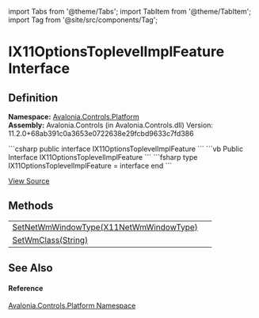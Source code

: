 import Tabs from '@theme/Tabs'; 
import TabItem from '@theme/TabItem'; 
import Tag from '@site/src/components/Tag'; 

# IX11OptionsToplevelImplFeature Interface




## Definition
**Namespace:** <a href="N_Avalonia_Controls_Platform">Avalonia.Controls.Platform</a>  
**Assembly:** Avalonia.Controls (in Avalonia.Controls.dll) Version: 11.2.0+68ab391c0a3653e0722638e29fcbd9633c7fd386

<Tabs groupId="api-code-preview">
<TabItem value="csharp" label="C#">
```csharp
public interface IX11OptionsToplevelImplFeature
```
</TabItem>
<TabItem value="vb" label="VB">
```vb
Public Interface IX11OptionsToplevelImplFeature
```
</TabItem>
<TabItem value="fsharp" label="F#">
```fsharp
type IX11OptionsToplevelImplFeature = interface end
```
</TabItem>
</Tabs>



<a href="https://github.com/AvaloniaUI/Avalonia/tree/master/srcAvalonia.Controls/Platform/IX11OptionsToplevelImplFeature.cs" title="View the source code">View Source</a>



## Methods
<table>
<tr>
<td><a href="M_Avalonia_Controls_Platform_IX11OptionsToplevelImplFeature_SetNetWmWindowType">SetNetWmWindowType(X11NetWmWindowType)</a></td>
<td> </td>
</tr>
<tr>
<td><a href="M_Avalonia_Controls_Platform_IX11OptionsToplevelImplFeature_SetWmClass">SetWmClass(String)</a></td>
<td> </td>
</tr>
</table>

## See Also


#### Reference
<a href="N_Avalonia_Controls_Platform">Avalonia.Controls.Platform Namespace</a>  
